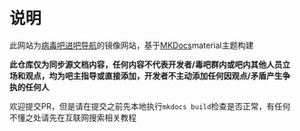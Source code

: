 # 说明
此网站为[病毒吧进吧导航](https://docs.qq.com/doc/DTHZzdVlRVnFsZnNT)的镜像网站，基于[MKDocs](https://www.mkdocs.org/)material主题构建

**此仓库仅为同步源文档内容，任何内容不代表开发者/毒吧群内或吧内其他人员立场和观点，均为吧主指导或直接添加，开发者不主动添加任何因观点/矛盾产生争执的任何人**

欢迎提交PR，但是请在提交之前先本地执行`mkdocs build`检查是否正常，有任何不懂之处请先在互联网搜索相关教程